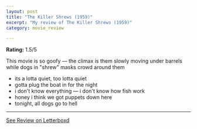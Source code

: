 ```yaml
---
layout: post
title: "The Killer Shrews (1959)"
excerpt: "My review of The Killer Shrews (1959)"
category: movie_review

---
```


**Rating:** 1.5/5

This movie is so goofy — the climax is them slowly moving under barrels while dogs in "shrew" masks crowd around them

* its a lotta quiet, too lotta quiet
* gotta plug the boat in for the night
* i don't know everything — i don't know how fish work
* honey i think we got puppets down here
* tonight, all dogs go to hell

<hr>

[See Review on Letterboxd](https://boxd.it/4WDp7X)
